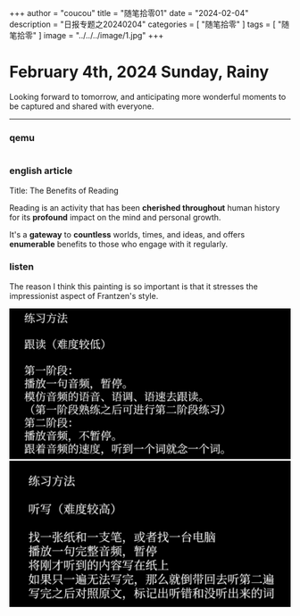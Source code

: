 +++
author = "coucou"
title = "随笔拾零01"
date = "2024-02-04"
description = "日报专题之20240204"
categories = [
    "随笔拾零"
]
tags = [
    "随笔拾零"
]
image = "../../../image/1.jpg"
+++

<!-- ![](1.jpg) -->

# February 4th, 2024  Sunday, Rainy




<!-- <video width="320" height="240" autoplay controls>
  <source src="./newyear.mp4" type="video/mp4">
  对不起，您的浏览器不支持内嵌视频。
</video> -->
Looking forward to tomorrow, and anticipating more wonderful moments to be captured and shared with everyone.

---

### qemu 
```java

```

### english article

Title: The Benefits of Reading

Reading is an activity that has been **cherished throughout** human history for its **profound** impact on the mind and personal growth.

 It's a **gateway** to **countless** worlds, times, and ideas, and offers **enumerable** benefits to those who engage with it regularly.


### listen

The reason I think this painting is so important is that it stresses the impressionist aspect of Frantzen's style.



![我的图片](listen.png)
![我的图2](listen2.png)